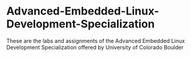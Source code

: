 # Advanced-Embedded-Linux-Development-Specialization
These are the labs and assignments of the Advanced Embedded Linux Development Specialization offered by University of Colorado Boulder
